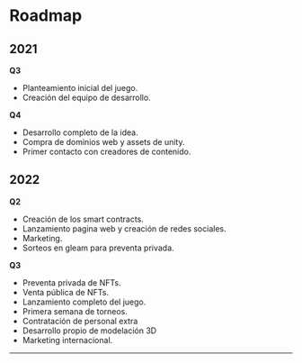 # Roadmap

## 2021

**Q3**

* Planteamiento inicial del juego.
* Creación del equipo de desarrollo.

**Q4**

* Desarrollo completo de la idea.
* Compra de dominios web y assets de unity.
* Primer contacto con creadores de contenido.

## 2022

**Q2**

* Creación de los smart contracts.
* Lanzamiento pagina web y creación de redes sociales.
* Marketing.
* Sorteos en gleam para preventa privada.

**Q3**

* Preventa privada de NFTs.
* Venta pública de NFTs.
* Lanzamiento completo del juego.
* Primera semana de torneos.
* Contratación de personal extra
* Desarrollo propio de modelación 3D
* Marketing internacional.

***
